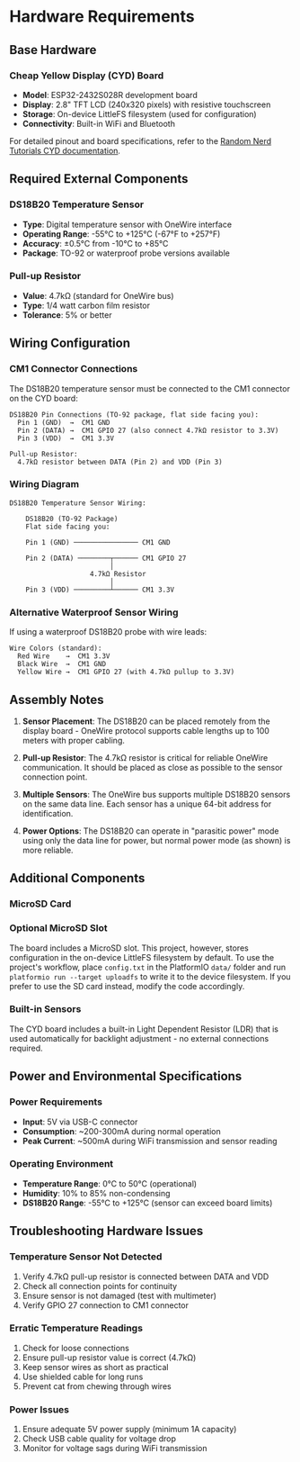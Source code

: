 # Hardware Requirements

## Base Hardware

### Cheap Yellow Display (CYD) Board
- **Model**: ESP32-2432S028R development board
- **Display**: 2.8" TFT LCD (240x320 pixels) with resistive touchscreen
 - **Storage**: On-device LittleFS filesystem (used for configuration)
- **Connectivity**: Built-in WiFi and Bluetooth

For detailed pinout and board specifications, refer to the [Random Nerd Tutorials CYD documentation](https://RandomNerdTutorials.com/cyd-lvgl/).

## Required External Components

### DS18B20 Temperature Sensor
- **Type**: Digital temperature sensor with OneWire interface
- **Operating Range**: -55°C to +125°C (-67°F to +257°F)
- **Accuracy**: ±0.5°C from -10°C to +85°C
- **Package**: TO-92 or waterproof probe versions available

### Pull-up Resistor
- **Value**: 4.7kΩ (standard for OneWire bus)
- **Type**: 1/4 watt carbon film resistor
- **Tolerance**: 5% or better

## Wiring Configuration

### CM1 Connector Connections
The DS18B20 temperature sensor must be connected to the CM1 connector on the CYD board:

```
DS18B20 Pin Connections (TO-92 package, flat side facing you):
  Pin 1 (GND)  →  CM1 GND
  Pin 2 (DATA) →  CM1 GPIO 27 (also connect 4.7kΩ resistor to 3.3V)  
  Pin 3 (VDD)  →  CM1 3.3V

Pull-up Resistor:
  4.7kΩ resistor between DATA (Pin 2) and VDD (Pin 3)
```

### Wiring Diagram

```
DS18B20 Temperature Sensor Wiring:

    DS18B20 (TO-92 Package)
    Flat side facing you:
    
    Pin 1 (GND) ──────────────── CM1 GND
                                  
    Pin 2 (DATA) ────────┬────── CM1 GPIO 27
                         │
                    4.7kΩ Resistor
                         │
    Pin 3 (VDD) ─────────┴────── CM1 3.3V
```

### Alternative Waterproof Sensor Wiring

If using a waterproof DS18B20 probe with wire leads:

```
Wire Colors (standard):
  Red Wire    →  CM1 3.3V
  Black Wire  →  CM1 GND  
  Yellow Wire →  CM1 GPIO 27 (with 4.7kΩ pullup to 3.3V)
```

## Assembly Notes

1. **Sensor Placement**: The DS18B20 can be placed remotely from the display board - OneWire protocol supports cable lengths up to 100 meters with proper cabling.

2. **Pull-up Resistor**: The 4.7kΩ resistor is critical for reliable OneWire communication. It should be placed as close as possible to the sensor connection point.

3. **Multiple Sensors**: The OneWire bus supports multiple DS18B20 sensors on the same data line. Each sensor has a unique 64-bit address for identification.

4. **Power Options**: The DS18B20 can operate in "parasitic power" mode using only the data line for power, but normal power mode (as shown) is more reliable.

## Additional Components

### MicroSD Card
### Optional MicroSD Slot
The board includes a MicroSD slot. This project, however, stores configuration in the on-device LittleFS filesystem by default. To use the project's workflow, place `config.txt` in the PlatformIO `data/` folder and run `platformio run --target uploadfs` to write it to the device filesystem. If you prefer to use the SD card instead, modify the code accordingly.

### Built-in Sensors
The CYD board includes a built-in Light Dependent Resistor (LDR) that is used automatically for backlight adjustment - no external connections required.

## Power and Environmental Specifications

### Power Requirements
- **Input**: 5V via USB-C connector
- **Consumption**: ~200-300mA during normal operation
- **Peak Current**: ~500mA during WiFi transmission and sensor reading

### Operating Environment  
- **Temperature Range**: 0°C to 50°C (operational)
- **Humidity**: 10% to 85% non-condensing
- **DS18B20 Range**: -55°C to +125°C (sensor can exceed board limits)

## Troubleshooting Hardware Issues

### Temperature Sensor Not Detected
1. Verify 4.7kΩ pull-up resistor is connected between DATA and VDD
2. Check all connection points for continuity  
3. Ensure sensor is not damaged (test with multimeter)
4. Verify GPIO 27 connection to CM1 connector

### Erratic Temperature Readings
1. Check for loose connections
2. Ensure pull-up resistor value is correct (4.7kΩ)  
3. Keep sensor wires as short as practical
4. Use shielded cable for long runs
5. Prevent cat from chewing through wires

### Power Issues
1. Ensure adequate 5V power supply (minimum 1A capacity)
2. Check USB cable quality for voltage drop
3. Monitor for voltage sags during WiFi transmission
